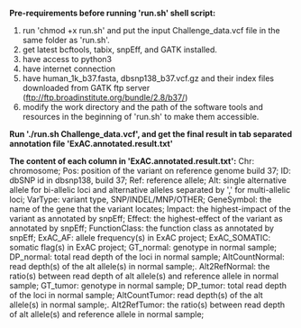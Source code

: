 **Pre-requirements before running 'run.sh' shell script:**
 1. run 'chmod +x run.sh' and put the input Challenge_data.vcf file in the same folder as 'run.sh'.
 2. get latest bcftools, tabix, snpEff, and GATK installed.  
 3. have access to python3
 4. have internet connection
 5. have human_1k_b37.fasta, dbsnp138_b37.vcf.gz and their index files downloaded from GATK ftp server (ftp://ftp.broadinstitute.org/bundle/2.8/b37/)
 6. modify the work directory and the path of the software tools and resources in the beginning of 'run.sh' to make them accessible.

**Run './run.sh Challenge_data.vcf', and get the final result in tab separated annotation file 'ExAC.annotated.result.txt'**

**The content of each column in 'ExAC.annotated.result.txt':**
 Chr: chromosome;
 Pos: position of the variant on reference genome build 37;
 ID: dbSNP id in dbsnp138, build 37;
 Ref: reference allele;
 Alt: single alternative allele for bi-allelic loci and alternative alleles separated by ',' for multi-allelic loci;
 VarType: variant type, SNP/INDEL/MNP/OTHER;
 GeneSymbol: the name of the gene that the variant locates;
 Impact: the highest-impact of the variant as annotated by snpEff;
 Effect: the highest-effect of the variant as annotated by snpEff;
 FunctionClass: the function class as annotated by snpEff;
 ExAC_AF: allele frequency(s) in ExAC project;
 ExAC_SOMATIC: somatic flag(s) in ExAC project;
 GT_normal: genotype in normal sample;
 DP_normal: total read depth of the loci in normal sample;
 AltCountNormal: read depth(s) of the alt allele(s) in normal sample;. 
 Alt2RefNormal: the ratio(s) between read depth of alt allele(s) and reference allele in normal sample;
 GT_tumor: genotype in normal sample;
 DP_tumor: total read depth of the loci in normal sample;
 AltCountTumor: read depth(s) of the alt allele(s) in normal sample;. 
 Alt2RefTumor: the ratio(s) between read depth of alt allele(s) and reference allele in normal sample;
